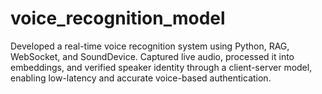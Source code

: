 # voice_recognition_model
Developed a real-time voice recognition system using Python, RAG, WebSocket, and SoundDevice. Captured live audio, processed it into embeddings, and verified speaker identity through a client-server model, enabling low-latency and accurate voice-based authentication.
